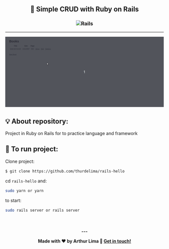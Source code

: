 <h2 align="center">
  💎 Simple CRUD with Ruby on Rails
</h2>

<h3 align="center">
  <img alt="Rails"
    src="https://avatars.githubusercontent.com/u/4223" width="100%" height="300px"/>
</h3>
<hr/>

![alt text](https://raw.githubusercontent.com/thurdelima/rails-hello/master/hello_rails.gif)


## 💡 About repository:

Project in Ruby on Rails for to practice language and framework



## 🏁 To run project:

Clone project:

```bash
$ git clone https://github.com/thurdelima/rails-hello
```

cd `rails-hello` and:

```bash
sudo yarn or yarn
```

to start:

```bash
sudo rails server or rails server
```

<br/>

<h4 align="center">
  ---

Made with ♥ by Arthur Lima :wave: [Get in touch!](https://www.linkedin.com/in/arthur-lima-294ab0103/)
</h4>

<br/>
